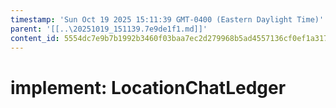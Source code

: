 ```yaml
---
timestamp: 'Sun Oct 19 2025 15:11:39 GMT-0400 (Eastern Daylight Time)'
parent: '[[..\20251019_151139.7e9de1f1.md]]'
content_id: 5554dc7e9b7b1992b3460f03baa7ec2d279968b5ad4557136cf0ef1a3174e2ca
---
```


# implement: LocationChatLedger
